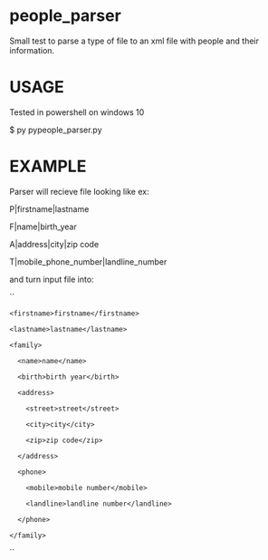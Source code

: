 # people_parser
Small test to parse a type of file to an xml file with people and their information.

# USAGE
Tested in powershell on windows 10

$ py pypeople_parser.py <file>

# EXAMPLE

Parser will recieve file looking like ex:

P|firstname|lastname

F|name|birth_year

A|address|city|zip code

T|mobile_phone_number|landline_number

and turn input file into:

``
<people>

  <person>
  
    <firstname>firstname</firstname>
    
    <lastname>lastname</lastname>
    
    <family>
    
      <name>name</name>
      
      <birth>birth year</birth>
      
      <address>
      
        <street>street</street>
        
        <city>city</city>
        
        <zip>zip code</zip>
        
      </address>
      
      <phone>
      
        <mobile>mobile number</mobile>
        
        <landline>landline number</landline>
        
      </phone>
      
    </family>
    
  </person>
  
</people>
``
